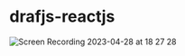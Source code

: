 # drafjs-reactjs

![Screen Recording 2023-04-28 at 18 27 28](https://user-images.githubusercontent.com/63955571/235136509-c209f871-1922-4435-a74f-d03ed2fcf47e.gif)

